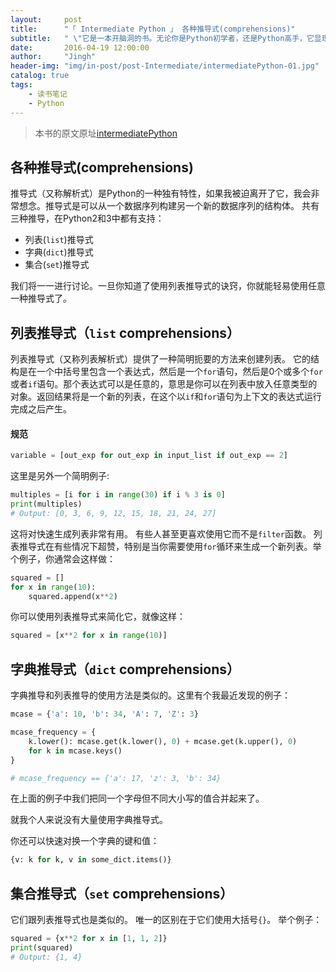 ```yaml
---
layout:     post
title:      "「 Intermediate Python 」 各种推导式(comprehensions)"
subtitle:   " \"它是一本开脑洞的书。无论你是Python初学者，还是Python高手，它显现给你的永远是Python里最美好的事物。\""
date:       2016-04-19 12:00:00
author:     "Jingh"
header-img: "img/in-post/post-Intermediate/intermediatePython-01.jpg"
catalog: true
tags:
    - 读书笔记
    - Python
---
```


> 本书的原文原址[intermediatePython](http://book.pythontips.com)

## 各种推导式(comprehensions)

推导式（又称解析式）是Python的一种独有特性，如果我被迫离开了它，我会非常想念。推导式是可以从一个数据序列构建另一个新的数据序列的结构体。 共有三种推导，在Python2和3中都有支持：

- 列表(```list```)推导式
- 字典(```dict```)推导式
- 集合(```set```)推导式

我们将一一进行讨论。一旦你知道了使用列表推导式的诀窍，你就能轻易使用任意一种推导式了。


## 列表推导式（```list``` comprehensions）

列表推导式（又称列表解析式）提供了一种简明扼要的方法来创建列表。
它的结构是在一个中括号里包含一个表达式，然后是一个```for```语句，然后是0个或多个```for```或者```if```语句。那个表达式可以是任意的，意思是你可以在列表中放入任意类型的对象。返回结果将是一个新的列表，在这个以```if```和```for```语句为上下文的表达式运行完成之后产生。


#### 规范

```python
variable = [out_exp for out_exp in input_list if out_exp == 2]
```

这里是另外一个简明例子:

```python
multiples = [i for i in range(30) if i % 3 is 0]
print(multiples)
# Output: [0, 3, 6, 9, 12, 15, 18, 21, 24, 27]
```

这将对快速生成列表非常有用。
有些人甚至更喜欢使用它而不是```filter```函数。
列表推导式在有些情况下超赞，特别是当你需要使用```for```循环来生成一个新列表。举个例子，你通常会这样做：
```python
squared = []
for x in range(10):
    squared.append(x**2)
```

你可以使用列表推导式来简化它，就像这样：

```python
squared = [x**2 for x in range(10)]
```

## 字典推导式（```dict``` comprehensions）

字典推导和列表推导的使用方法是类似的。这里有个我最近发现的例子：
```python
mcase = {'a': 10, 'b': 34, 'A': 7, 'Z': 3}

mcase_frequency = {
    k.lower(): mcase.get(k.lower(), 0) + mcase.get(k.upper(), 0)
    for k in mcase.keys()
}

# mcase_frequency == {'a': 17, 'z': 3, 'b': 34}
```

在上面的例子中我们把同一个字母但不同大小写的值合并起来了。

就我个人来说没有大量使用字典推导式。

你还可以快速对换一个字典的键和值：

```python
{v: k for k, v in some_dict.items()}
```


## 集合推导式（```set``` comprehensions）

它们跟列表推导式也是类似的。 唯一的区别在于它们使用大括号```{}```。 举个例子：

```python
squared = {x**2 for x in [1, 1, 2]}
print(squared)
# Output: {1, 4}
```